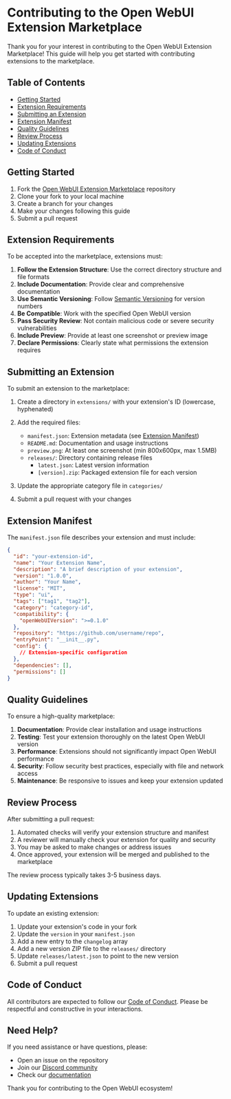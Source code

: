 # Contributing to the Open WebUI Extension Marketplace

Thank you for your interest in contributing to the Open WebUI Extension Marketplace! This guide will help you get started with contributing extensions to the marketplace.

## Table of Contents

- [Getting Started](#getting-started)
- [Extension Requirements](#extension-requirements)
- [Submitting an Extension](#submitting-an-extension)
- [Extension Manifest](#extension-manifest)
- [Quality Guidelines](#quality-guidelines)
- [Review Process](#review-process)
- [Updating Extensions](#updating-extensions)
- [Code of Conduct](#code-of-conduct)

## Getting Started

1. Fork the [Open WebUI Extension Marketplace](https://github.com/open-webui/open-webui-extension-marketplace) repository
2. Clone your fork to your local machine
3. Create a branch for your changes
4. Make your changes following this guide
5. Submit a pull request

## Extension Requirements

To be accepted into the marketplace, extensions must:

1. **Follow the Extension Structure**: Use the correct directory structure and file formats
2. **Include Documentation**: Provide clear and comprehensive documentation
3. **Use Semantic Versioning**: Follow [Semantic Versioning](https://semver.org/) for version numbers
4. **Be Compatible**: Work with the specified Open WebUI version
5. **Pass Security Review**: Not contain malicious code or severe security vulnerabilities
6. **Include Preview**: Provide at least one screenshot or preview image
7. **Declare Permissions**: Clearly state what permissions the extension requires

## Submitting an Extension

To submit an extension to the marketplace:

1. Create a directory in `extensions/` with your extension's ID (lowercase, hyphenated)
2. Add the required files:
   - `manifest.json`: Extension metadata (see [Extension Manifest](#extension-manifest))
   - `README.md`: Documentation and usage instructions
   - `preview.png`: At least one screenshot (min 800x600px, max 1.5MB)
   - `releases/`: Directory containing release files
     - `latest.json`: Latest version information
     - `[version].zip`: Packaged extension file for each version

3. Update the appropriate category file in `categories/`
4. Submit a pull request with your changes

## Extension Manifest

The `manifest.json` file describes your extension and must include:

```json
{
  "id": "your-extension-id",
  "name": "Your Extension Name",
  "description": "A brief description of your extension",
  "version": "1.0.0",
  "author": "Your Name",
  "license": "MIT",
  "type": "ui",
  "tags": ["tag1", "tag2"],
  "category": "category-id",
  "compatibility": {
    "openWebUIVersion": ">=0.1.0"
  },
  "repository": "https://github.com/username/repo",
  "entryPoint": "__init__.py",
  "config": {
    // Extension-specific configuration
  },
  "dependencies": [],
  "permissions": []
}
```

## Quality Guidelines

To ensure a high-quality marketplace:

1. **Documentation**: Provide clear installation and usage instructions
2. **Testing**: Test your extension thoroughly on the latest Open WebUI version
3. **Performance**: Extensions should not significantly impact Open WebUI performance
4. **Security**: Follow security best practices, especially with file and network access
5. **Maintenance**: Be responsive to issues and keep your extension updated

## Review Process

After submitting a pull request:

1. Automated checks will verify your extension structure and manifest
2. A reviewer will manually check your extension for quality and security
3. You may be asked to make changes or address issues
4. Once approved, your extension will be merged and published to the marketplace

The review process typically takes 3-5 business days.

## Updating Extensions

To update an existing extension:

1. Update your extension's code in your fork
2. Update the `version` in your `manifest.json`
3. Add a new entry to the `changelog` array
4. Add a new version ZIP file to the `releases/` directory
5. Update `releases/latest.json` to point to the new version
6. Submit a pull request

## Code of Conduct

All contributors are expected to follow our [Code of Conduct](CODE_OF_CONDUCT.md). Please be respectful and constructive in your interactions.

## Need Help?

If you need assistance or have questions, please:

- Open an issue on the repository
- Join our [Discord community](https://discord.gg/openwebui)
- Check our [documentation](https://github.com/open-webui/open-webui-extensions/docs)

Thank you for contributing to the Open WebUI ecosystem!
